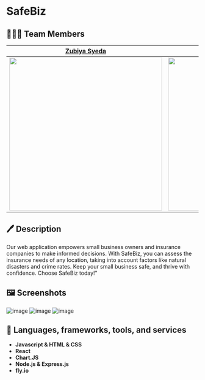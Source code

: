 # SafeBiz

## 🧑🏻‍💻 Team Members
[Zubiya Syeda](https://github.com/zubsyeda) | [Jessica Choi](https://github.com/choimyungbin) | [Kim Pham](https://github.com/pham022) | [Thomas Pham](https://github.com/thomas944)
|:---:|:---:|:---:|:---:|
<img width="400px" src="https://github.com/zubsyeda.png">|<img width="400px" src="https://github.com/choimyungbin.png">|<img width="400px" src="https://github.com/pham022.png">|<img width="400px" src="https://github.com/thomas944.png">

## 🖊 Description
Our web application empowers small business owners and insurance companies to make informed decisions. With SafeBiz, you can assess the insurance needs of any location, taking into account factors like natural disasters and crime rates. Keep your small business safe, and thrive with confidence. Choose SafeBiz today!"  

## 🖼 Screenshots
![image](https://github.com/zubsyeda/HackUTD/assets/71762087/3429da96-e9ac-4883-9a59-ee617cc06302)
![image](https://github.com/zubsyeda/HackUTD/assets/71762087/9feda877-8df5-42eb-9766-3655b3f0ca9a)
![image](https://github.com/zubsyeda/HackUTD/assets/71762087/edc6007d-770c-4e72-8529-69942029d328)


## 💬 Languages, frameworks, tools, and services
- **Javascript & HTML & CSS**   
- **React**
- **Chart.JS**
- **Node.js & Express.js**
- **fly.io**


